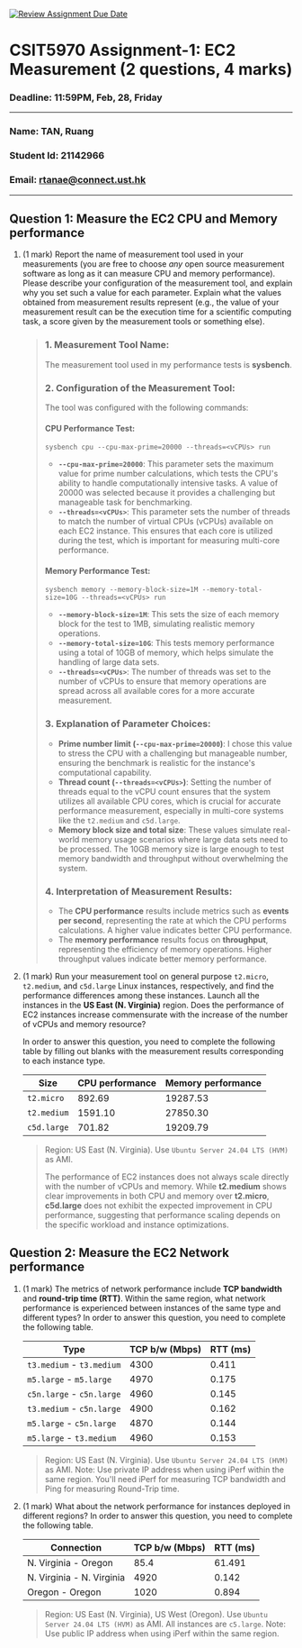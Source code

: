 [![Review Assignment Due Date](https://classroom.github.com/assets/deadline-readme-button-22041afd0340ce965d47ae6ef1cefeee28c7c493a6346c4f15d667ab976d596c.svg)](https://classroom.github.com/a/IAASVEAZ)
# CSIT5970 Assignment-1: EC2 Measurement (2 questions, 4 marks)

### Deadline: 11:59PM, Feb, 28, Friday

---

### Name: TAN, Ruang
### Student Id: 21142966
### Email: rtanae@connect.ust.hk

---

## Question 1: Measure the EC2 CPU and Memory performance

1. (1 mark) Report the name of measurement tool used in your measurements (you are free to choose *any* open source measurement software as long as it can measure CPU and memory performance). Please describe your configuration of the measurement tool, and explain why you set such a value for each parameter. Explain what the values obtained from measurement results represent (e.g., the value of your measurement result can be the execution time for a scientific computing task, a score given by the measurement tools or something else).

    > ### 1. **Measurement Tool Name:**
    >
    > The measurement tool used in my performance tests is **sysbench**.
    >
    > ### 2. **Configuration of the Measurement Tool:**
    >
    > The tool was configured with the following commands:
    >
    > #### **CPU Performance Test:**
    >
    > ```
    > sysbench cpu --cpu-max-prime=20000 --threads=<vCPUs> run
    > ```
    >
    > - **`--cpu-max-prime=20000`**: This parameter sets the maximum value for prime number calculations, which tests the CPU's ability to handle computationally intensive tasks. A value of 20000 was selected because it provides a challenging but manageable task for benchmarking.
    > - **`--threads=<vCPUs>`**: This parameter sets the number of threads to match the number of virtual CPUs (vCPUs) available on each EC2 instance. This ensures that each core is utilized during the test, which is important for measuring multi-core performance.
    >
    > #### **Memory Performance Test:**
    >
    > ```
    > sysbench memory --memory-block-size=1M --memory-total-size=10G --threads=<vCPUs> run
    > ```
    >
    > - **`--memory-block-size=1M`**: This sets the size of each memory block for the test to 1MB, simulating realistic memory operations.
    > - **`--memory-total-size=10G`**: This tests memory performance using a total of 10GB of memory, which helps simulate the handling of large data sets.
    > - **`--threads=<vCPUs>`**: The number of threads was set to the number of vCPUs to ensure that memory operations are spread across all available cores for a more accurate measurement.
    >
    > ### 3. **Explanation of Parameter Choices:**
    >
    > - **Prime number limit (`--cpu-max-prime=20000`)**: I chose this value to stress the CPU with a challenging but manageable number, ensuring the benchmark is realistic for the instance's computational capability.
    > - **Thread count (`--threads=<vCPUs>`)**: Setting the number of threads equal to the vCPU count ensures that the system utilizes all available CPU cores, which is crucial for accurate performance measurement, especially in multi-core systems like the `t2.medium` and `c5d.large`.
    > - **Memory block size and total size**: These values simulate real-world memory usage scenarios where large data sets need to be processed. The 10GB memory size is large enough to test memory bandwidth and throughput without overwhelming the system.
    >
    > ### 4. **Interpretation of Measurement Results:**
    >
    > - The **CPU performance** results include metrics such as **events per second**, representing the rate at which the CPU performs calculations. A higher value indicates better CPU performance.
    > - The **memory performance** results focus on **throughput**, representing the efficiency of memory operations. Higher throughput values indicate better memory performance.

2. (1 mark) Run your measurement tool on general purpose `t2.micro`, `t2.medium`, and `c5d.large` Linux instances, respectively, and find the performance differences among these instances. Launch all the instances in the **US East (N. Virginia)** region. Does the performance of EC2 instances increase commensurate with the increase of the number of vCPUs and memory resource?

    In order to answer this question, you need to complete the following table by filling out blanks with the measurement results corresponding to each instance type.

    | Size        | CPU performance | Memory performance |
    | ----------- | --------------- | ------------------ |
    | `t2.micro` | 892.69 | 19287.53 |
    | `t2.medium`  | 1591.10 | 27850.30 |
    | `c5d.large` | 701.82 | 19209.79 |

    > Region: US East (N. Virginia). Use `Ubuntu Server 24.04 LTS (HVM)` as AMI.
    >
    > The performance of EC2 instances does not always scale directly with the number of vCPUs and memory. While **t2.medium** shows clear improvements in both CPU and memory over **t2.micro**, **c5d.large** does not exhibit the expected improvement in CPU performance, suggesting that performance scaling depends on the specific workload and instance optimizations.

## Question 2: Measure the EC2 Network performance

1. (1 mark) The metrics of network performance include **TCP bandwidth** and **round-trip time (RTT)**. Within the same region, what network performance is experienced between instances of the same type and different types? In order to answer this question, you need to complete the following table.

    | Type                      | TCP b/w (Mbps) | RTT (ms) |
    | ------------------------- | :------------- | -------- |
    | `t3.medium` - `t3.medium` | 4300           | 0.411    |
    | `m5.large` - `m5.large`   | 4970           | 0.175    |
    | `c5n.large` - `c5n.large` | 4960           | 0.145    |
    | `t3.medium` - `c5n.large` | 4900           | 0.162    |
    | `m5.large` - `c5n.large`  | 4870           | 0.144    |
    | `m5.large` - `t3.medium`  | 4960           | 0.153    |

    > Region: US East (N. Virginia). Use `Ubuntu Server 24.04 LTS (HVM)` as AMI. Note: Use private IP address when using iPerf within the same region. You'll need iPerf for measuring TCP bandwidth and Ping for measuring Round-Trip time.

2. (1 mark) What about the network performance for instances deployed in different regions? In order to answer this question, you need to complete the following table.

    | Connection                | TCP b/w (Mbps) | RTT (ms) |
    | ------------------------- | -------------- | -------- |
    | N. Virginia - Oregon      | 85.4           | 61.491   |
    | N. Virginia - N. Virginia | 4920           | 0.142    |
    | Oregon - Oregon           | 1020           | 0.894    |

    > Region: US East (N. Virginia), US West (Oregon). Use `Ubuntu Server 24.04 LTS (HVM)` as AMI. All instances are `c5.large`. Note: Use public IP address when using iPerf within the same region.
